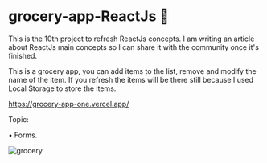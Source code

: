 # grocery-app-ReactJs 🥝

This is the 10th project to refresh ReactJs concepts. I am writing an article about ReactJs main concepts so I can share it with the community once it's finished.

This is a grocery app, you can add items to the list, remove and modify the name of the item. If you refresh the items will be there still because I used Local Storage to store the items.


https://grocery-app-one.vercel.app/

Topic:

• Forms.


![grocery ](https://user-images.githubusercontent.com/60779542/108511748-c136dd00-72d9-11eb-9b7e-909f136cc3dd.png)
